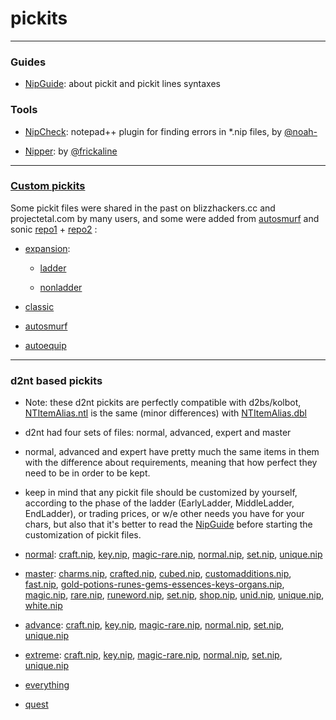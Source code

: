 # pickits

---

### Guides

* [NipGuide](https://github.com/blizzhackers-d2/pickits/blob/master/NipGuide.md/#nip-guide): about pickit and pickit lines syntaxes

### Tools

* [NipCheck](nipcheck/#nipcheck): notepad++ plugin for finding errors in *.nip files, by [@noah-](https://github.com/noah-)

* [Nipper](nipper/#nipper): by [@frickaline](https://github.com/frickaline)

---

### [Custom pickits](custom/#custom-pickits)

Some pickit files were shared in the past on blizzhackers.cc and projectetal.com by many users, and some were added from [autosmurf](https://github.com/blizzhackers-d2/autosmurf/tree/master/d2bs/kolbot/pickit/autosmurf) and sonic [repo1](https://github.com/SetupSonic/clean-sonic/tree/master/pickit) + [repo2](https://github.com/SetupSonic/d2bot-with-kolbot-sonic/tree/master/d2bs/kolbot/pickit/Sonic) :

* [expansion](https://github.com/blizzhackers-d2/pickits/tree/master/custom/expansion):

	* [ladder](https://github.com/blizzhackers-d2/pickits/tree/master/custom/expansion/ladder)

	* [nonladder](https://github.com/blizzhackers-d2/pickits/tree/master/custom/expansion/nonladder)

* [classic](https://github.com/blizzhackers-d2/pickits/tree/master/custom/classic)

* [autosmurf](https://github.com/blizzhackers-d2/pickits/tree/master/custom/autosmurf/#autosmurf)

* [autoequip](https://github.com/blizzhackers-d2/pickits/tree/master/custom/autoequip#autoequip)

---

### d2nt based pickits

* Note: these d2nt pickits are perfectly compatible with d2bs/kolbot, [NTItemAlias.ntl](d2nt/NTItemAlias.ntl) is the same (minor differences) with [NTItemAlias.dbl](https://github.com/kolton/d2bot-with-kolbot/blob/master/d2bs/kolbot/libs/NTItemAlias.dbl)

* d2nt had four sets of files: normal, advanced, expert and master

* normal, advanced and expert have pretty much the same items in them with the difference about requirements, meaning that how perfect they need to be in order to be kept.

* keep in mind that any pickit file should be customized by yourself, according to the phase of the ladder (EarlyLadder, MiddleLadder, EndLadder), or trading prices, or w/e other needs you have for your chars, but also that it's better to read the [NipGuide](https://github.com/blizzhackers-d2/pickits/blob/master/NipGuide.md/#nip-guide) before starting the customization of pickit files.

* [normal](https://github.com/blizzhackers-d2/pickits/blob/master/d2nt/normal): [craft.nip](https://github.com/blizzhackers-d2/pickits/blob/master/d2nt/normal/craft.nip), [key.nip](https://github.com/blizzhackers-d2/pickits/blob/master/d2nt/normal/key.nip), [magic-rare.nip](https://github.com/blizzhackers-d2/pickits/blob/master/d2nt/normal/magic-rare.nip), [normal.nip](https://github.com/blizzhackers-d2/pickits/blob/master/d2nt/normal/normal.nip), [set.nip](https://github.com/blizzhackers-d2/pickits/blob/master/d2nt/normal/set.nip), [unique.nip](https://github.com/blizzhackers-d2/pickits/blob/master/d2nt/normal/unique.nip)

* [master](https://github.com/blizzhackers-d2/pickits/blob/master/d2nt/master): 
[charms.nip](https://github.com/blizzhackers-d2/pickits/blob/master/d2nt/master/charms.nip), [crafted.nip](https://github.com/blizzhackers-d2/pickits/blob/master/d2nt/master/crafted.nip), [cubed.nip](https://github.com/blizzhackers-d2/pickits/blob/master/d2nt/master/cubed.nip), [customadditions.nip](https://github.com/blizzhackers-d2/pickits/blob/master/d2nt/master/customadditions.nip), [fast.nip](https://github.com/blizzhackers-d2/pickits/blob/master/d2nt/master/fast.nip), [gold-potions-runes-gems-essences-keys-organs.nip](https://github.com/blizzhackers-d2/pickits/blob/master/d2nt/master/gold-potions-runes-gems-essences-keys-organs.nip), [magic.nip](https://github.com/blizzhackers-d2/pickits/blob/master/d2nt/master/magic.nip), [rare.nip](https://github.com/blizzhackers-d2/pickits/blob/master/d2nt/master/rare.nip), [runeword.nip](https://github.com/blizzhackers-d2/pickits/blob/master/d2nt/master/runeword.nip), [set.nip](https://github.com/blizzhackers-d2/pickits/blob/master/d2nt/master/set.nip), [shop.nip](https://github.com/blizzhackers-d2/pickits/blob/master/d2nt/master/shop.nip), [unid.nip](https://github.com/blizzhackers-d2/pickits/blob/master/d2nt/master/unid.nip), [unique.nip](https://github.com/blizzhackers-d2/pickits/blob/master/d2nt/master/unique.nip), [white.nip](https://github.com/blizzhackers-d2/pickits/blob/master/d2nt/master/white.nip)

* [advance](https://github.com/blizzhackers-d2/pickits/blob/master/d2nt/advance): [craft.nip](https://github.com/blizzhackers-d2/pickits/blob/master/d2nt/advance/craft.nip), [key.nip](https://github.com/blizzhackers-d2/pickits/blob/master/d2nt/advance/key.nip), [magic-rare.nip](https://github.com/blizzhackers-d2/pickits/blob/master/d2nt/advance/magic-rare.nip), [normal.nip](https://github.com/blizzhackers-d2/pickits/blob/master/d2nt/advance/normal.nip), [set.nip](https://github.com/blizzhackers-d2/pickits/blob/master/d2nt/advance/set.nip), [unique.nip](https://github.com/blizzhackers-d2/pickits/blob/master/d2nt/advance/unique.nip)

* [extreme](https://github.com/blizzhackers-d2/pickits/blob/master/d2nt/extreme):  [craft.nip](https://github.com/blizzhackers-d2/pickits/blob/master/d2nt/extreme/craft.nip), [key.nip](https://github.com/blizzhackers-d2/pickits/blob/master/d2nt/extreme/key.nip), [magic-rare.nip](https://github.com/blizzhackers-d2/pickits/blob/master/d2nt/extreme/magic-rare.nip), [normal.nip](https://github.com/blizzhackers-d2/pickits/blob/master/d2nt/extreme/normal.nip), [set.nip](https://github.com/blizzhackers-d2/pickits/blob/master/d2nt/extreme/set.nip), [unique.nip](https://github.com/blizzhackers-d2/pickits/blob/master/d2nt/extreme/unique.nip)

* [everything](https://github.com/blizzhackers-d2/pickits/blob/master/d2nt/everything.nip)

* [quest](https://github.com/blizzhackers-d2/pickits/blob/master/d2nt/quest.nip)

